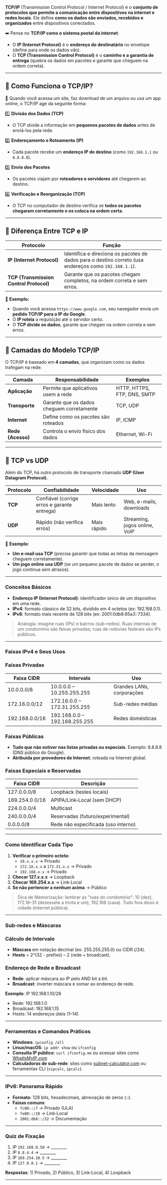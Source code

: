 **TCP/IP** (Transmission Control Protocol / Internet Protocol) é o **conjunto de protocolos que permite a comunicação entre dispositivos na internet e redes locais**. Ele define **como os dados são enviados, recebidos e organizados** entre dispositivos conectados.

➡️ Pense no **TCP/IP como o sistema postal da internet**:

- O **IP (Internet Protocol)** é o **endereço do destinatário** no envelope (define para onde os dados vão).
- O **TCP (Transmission Control Protocol)** é o **caminho e a garantia de entrega** (quebra os dados em pacotes e garante que cheguem na ordem correta).

---

## **🔹 Como Funciona o TCP/IP?**

📌 Quando você acessa um site, faz download de um arquivo ou usa um app online, o TCP/IP age da seguinte forma:

1️⃣ **Divisão dos Dados (TCP)**

- O TCP divide a informação em **pequenos pacotes de dados** antes de enviá-los pela rede.

2️⃣ **Endereçamento e Roteamento (IP)**

- Cada pacote recebe um **endereço IP de destino** (como `192.168.1.1` ou `8.8.8.8`).

3️⃣ **Envio dos Pacotes**

- Os pacotes viajam por **roteadores e servidores** até chegarem ao destino.

4️⃣ **Verificação e Reorganização (TCP)**

- O TCP no computador de destino verifica se **todos os pacotes chegaram corretamente e os coloca na ordem certa**.

---

## **🔹 Diferença Entre TCP e IP**

|**Protocolo**|**Função**|
|---|---|
|**IP (Internet Protocol)**|Identifica e direciona os pacotes de dados para o destino correto (usa endereços como `192.168.1.1`).|
|**TCP (Transmission Control Protocol)**|Garante que os pacotes chegam completos, na ordem correta e sem erros.|

📌 **Exemplo:**

- Quando você acessa `https://www.google.com`, seu navegador envia um **pedido TCP/IP para o IP do Google**.
- O **IP roteia** a requisição até o servidor certo.
- O **TCP divide os dados**, garante que chegam na ordem correta e sem erros.

---

## **🔹 Camadas do Modelo TCP/IP**

O TCP/IP é baseado em **4 camadas**, que organizam como os dados trafegam na rede:

|**Camada**|**Responsabilidade**|**Exemplos**|
|---|---|---|
|**Aplicação**|Permite que aplicativos usem a rede|HTTP, HTTPS, FTP, DNS, SMTP|
|**Transporte**|Garante que os dados cheguem corretamente|TCP, UDP|
|**Internet**|Define como os pacotes são roteados|IP, ICMP|
|**Rede (Acesso)**|Controla o envio físico dos dados|Ethernet, Wi-Fi|

---

## **🔹 TCP vs UDP**

Além do TCP, há outro protocolo de transporte chamado **UDP (User Datagram Protocol)**.

|**Protocolo**|**Confiabilidade**|**Velocidade**|**Uso**|
|---|---|---|---|
|**TCP**|Confiável (corrige erros e garante entrega)|Mais lento|Web, e-mails, downloads|
|**UDP**|Rápido (não verifica erros)|Mais rápido|Streaming, jogos online, VoIP|

📌 **Exemplo:**

- **Um e-mail usa TCP** (precisa garantir que todas as letras da mensagem cheguem corretamente).
- **Um jogo online usa UDP** (se um pequeno pacote de dados se perder, o jogo continua sem atrasos).

---
### Conceitos Básicos

- **Endereço IP (Internet Protocol)**: identificador único de um dispositivo em uma rede.
- **IPv4**: formato clássico de 32 bits, dividido em 4 octetos (ex: 192.168.0.1).
- **IPv6**: formato mais recente de 128 bits (ex: 2001:0db8:85a3::7334).

> Analogia: imagine ruas (IPs) e bairros (sub-redes). Ruas internas de um condomínio são faixas privadas; ruas de rodovias federais são IPs públicos.

---

### Faixas IPv4 e Seus Usos

###  Faixas Privadas

|Faixa CIDR|Intervalo|Uso|
|---|---|---|
|10.0.0.0/8|10.0.0.0 – 10.255.255.255|Grandes LANs, corporações|
|172.16.0.0/12|172.16.0.0 – 172.31.255.255|Sub-redes médias|
|192.168.0.0/16|192.168.0.0 – 192.168.255.255|Redes domésticas|

###  Faixas Públicas

- **Tudo que não estiver nas listas privadas ou especiais**. Exemplo: 8.8.8.8 (DNS público do Google).
- **Atribuída por provedores de Internet**; roteada na Internet global.

###  Faixas Especiais e Reservadas

|Faixa CIDR|Descrição|
|---|---|
|127.0.0.0/8|Loopback (testes locais)|
|169.254.0.0/16|APIPA/Link‑Local (sem DHCP)|
|224.0.0.0/4|Multicast|
|240.0.0.0/4|Reservadas (futuro/experimental)|
|0.0.0.0/8|Rede não especificada (uso interno)|

---

###  Como Identificar Cada Tipo

1. **Verificar o primeiro octeto**:
    - `10.x.x.x` → Privado
    - `172.16.x.x` a `172.31.x.x` → Privado
    - `192.168.x.x` → Privado
2. **Checar 127.x.x.x** → Loopback
3. **Checar 169.254.x.x** → Link‑Local
4. **Se não pertencer a nenhum acima** → Público

> Dica de Memorização: lembrar as "ruas do condomínio": 10 (dez), 172.16–31 (dezessete a trinta e um), 192.168 (casa). Tudo fora disso é cidade (internet pública).

---

### Sub-redes e Máscaras

###  Cálculo de Intervalo

- **Máscara** em notação decimal (ex: 255.255.255.0) ou CIDR (/24).
- **Hosts** = 2^(32 - prefixo) – 2 (rede + broadcast).

###  Endereço de Rede e Broadcast

- **Rede**: aplicar máscara ao IP pelo AND bit a bit.
- **Broadcast**: inverter máscara e somar ao endereço de rede.

**Exemplo**: IP 192.168.1.10/28

- Rede: 192.168.1.0
- Broadcast: 192.168.1.15
- Hosts: 14 endereços úteis (1–14)

---

###  Ferramentas e Comandos Práticos

- **Windows**: `ipconfig /all`
- **Linux/macOS**: `ip addr show` ou `ifconfig`
- **Consulta IP público**: `curl ifconfig.me` ou acessar sites como [WhatIsMyIP.com](http://WhatIsMyIP.com)
- **Calculadoras de sub-rede**: sites como [subnet-calculator.com](http://subnet-calculator.com) ou ferramentas CLI (`sipcalc`, `ipcalc`).

---

###  IPv6: Panorama Rápido

- **Formato**: 128 bits, hexadecimais, abreviação de zeros (::).
- **Faixas comuns**:
    - `fc00::/7` → Privado (ULA)
    - `fe80::/10` → Link‑Local
    - `2001:db8::/32` → Documentação

---

###  Quiz de Fixação

1. IP `192.168.0.50` → ________
2. IP `8.8.4.4` → ________
3. IP `169.254.10.5` → ________
4. IP `127.0.0.1` → ________

**Respostas**: 1) Privado, 2) Público, 3) Link‑Local, 4) Loopback

---
